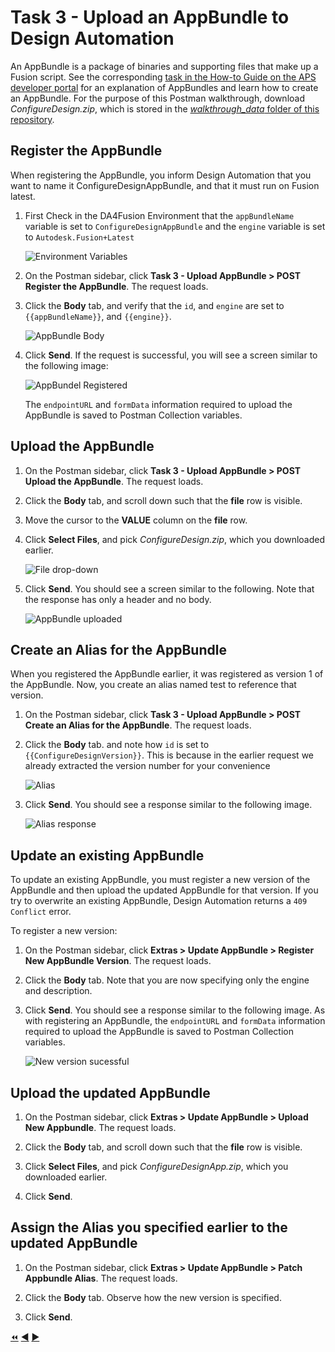 # Task 3 - Upload an AppBundle to Design Automation

An AppBundle is a package of binaries and supporting files that make up a Fusion script. See the corresponding [task in the How-to Guide on the APS developer portal](https://aps.autodesk.com/en/docs/design-automation/v3/tutorials/fusion/step4-publish-appbundle/) for an explanation of AppBundles and learn how to create an AppBundle. For the purpose of this Postman walkthrough,  download *ConfigureDesign.zip*, which is stored in the [*walkthrough_data* folder of this repository](../walkthrough_data).

## Register the AppBundle

When registering the AppBundle, you inform Design Automation that you want to name it ConfigureDesignAppBundle, and that it must run on Fusion latest.

1. First Check in the DA4Fusion Environment that the `appBundleName` variable is set to `ConfigureDesignAppBundle` and the `engine` variable is set to `Autodesk.Fusion+Latest`

    ![Environment Variables](../images/task3-environment_variables.png "Environment Variables")

2. On the Postman sidebar, click **Task 3 - Upload AppBundle > POST Register the AppBundle**. The request loads.

3. Click the **Body** tab, and verify that the `id`, and `engine` are set to `{{appBundleName}}`, and `{{engine}}`.

    ![AppBundle Body](../images/task3-appbundle_body.png "AppBundle Body")

4. Click **Send**. If the request is successful, you will see a screen similar to the following image:

    ![AppBundel Registered](../images/task3-appbundle_registered.png "AppBundel Registered")

    The `endpointURL` and `formData` information required to upload the AppBundle is saved to Postman Collection variables.

## Upload the AppBundle

1. On the Postman sidebar, click **Task 3 - Upload AppBundle > POST Upload the AppBundle**. The request loads.

2. Click the **Body** tab, and scroll down such that the **file** row is visible.

3. Move the cursor to the **VALUE** column on the **file** row.

4. Click **Select Files**, and pick *ConfigureDesign.zip*, which you downloaded earlier.

    ![File drop-down](../images/task3-appbundle_file_dropdown.png "File drop-down")

5. Click **Send**. You should see a screen similar to the following. Note that the response has only a header and no body.

    ![AppBundle uploaded](../images/task3-appbundle_uploaded.png "AppBundle uploaded")

## Create an Alias for the AppBundle

When you registered the AppBundle earlier, it was registered as version 1 of the AppBundle. Now, you create an alias named test to reference that version.

1. On the Postman sidebar, click **Task 3 - Upload AppBundle > POST Create an Alias for the AppBundle**. The request loads.

2. Click the **Body** tab. and note how `id` is set to `{{ConfigureDesignVersion}}`. This is because in the earlier request we already extracted the version number for your convenience

    ![Alias](../images/task3-appbundle_alias.png "Alias")

3. Click **Send**. You should see a response similar to the following image.

    ![Alias response](../images/task3-appbundle_alias_set.png "Alias response")

## Update an existing AppBundle

To update an existing AppBundle, you must register a new version of the AppBundle and then upload the updated AppBundle for that version. If you try to overwrite an existing AppBundle, Design Automation returns a `409 Conflict` error.

To register a new version:

1. On the Postman sidebar, click **Extras > Update AppBundle > Register New AppBundle Version**. The request loads.

2. Click the **Body** tab. Note that you are now specifying only the engine and description.

3. Click **Send**. You should see a response similar to the following image. As with registering an AppBundle, the `endpointURL` and `formData` information required to upload the AppBundle is saved to Postman Collection variables.

    ![New version sucessful](../images/task3-appbundle_new_version_successfull.png "New version successful")

## Upload the updated AppBundle

1. On the Postman sidebar, click **Extras > Update AppBundle > Upload New Appbundle**. The request loads.

2. Click the **Body** tab, and scroll down such that the **file** row is visible.

3. Click **Select Files**, and pick *ConfigureDesignApp.zip*, which you downloaded earlier.

4. Click **Send**.

## Assign the Alias you specified earlier to the updated AppBundle

1. On the Postman sidebar, click **Extras > Update AppBundle > Patch Appbundle Alias**. The request loads.

2. Click the **Body** tab. Observe how the new version is specified.

3. Click **Send**.

[:rewind:](../readme.md "readme.md") [:arrow_backward:](task-2.md "Previous task") [:arrow_forward:](task-4.md "Next task")
